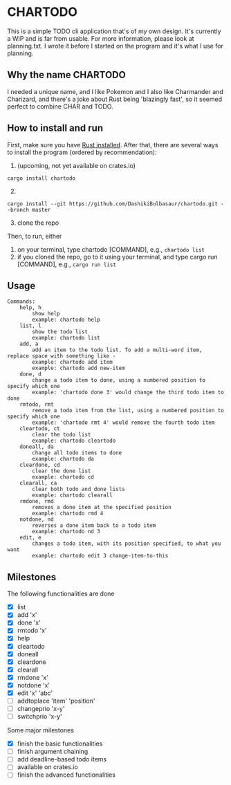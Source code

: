 # CHARTODO

This is a simple TODO cli application that's of my own design. It's currently a WIP and is far from usable. For more information, please look at planning.txt. I wrote it before I started on the program and it's what I use for planning.

## Why the name CHARTODO

I needed a unique name, and I like Pokemon and I also like Charmander and Charizard, and there's a joke about Rust being 'blazingly fast', so it seemed perfect to combine CHAR and TODO.

## How to install and run

First, make sure you have [Rust installed](https://doc.rust-lang.org/book/ch01-01-installation.html). After that, there are several ways to install the program (ordered by recommendation):

1. (upcoming, not yet available on crates.io)
```sh-session
cargo install chartodo
```
2. 
```sh-session
cargo install --git https://github.com/DashikiBulbasaur/chartodo.git --branch master
```
3. clone the repo 


Then, to run, either

1. on your terminal, type chartodo [COMMAND], e.g., `chartodo list`
2. if you cloned the repo, go to it using your terminal, and type cargo run [COMMAND], e.g., `cargo run list`

## Usage
```sh-session
Commands:
    help, h         
        show help
        example: chartodo help
    list, l         
        show the todo list
        example: chartodo list
    add, a          
        add an item to the todo list. To add a multi-word item, replace space with something like -
        example: chartodo add item
        example: chartodo add new-item
    done, d         
        change a todo item to done, using a numbered position to specify which one
        example: 'chartodo done 3' would change the third todo item to done
    rmtodo, rmt     
        remove a todo item from the list, using a numbered position to specify which one
        example: 'chartodo rmt 4' would remove the fourth todo item
    cleartodo, ct
        clear the todo list 
        example: chartodo cleartodo
    doneall, da
        change all todo items to done
        example: chartodo da
    cleardone, cd
        clear the done list
        example: chartodo cd
    clearall, ca
        clear both todo and done lists
        example: chartodo clearall
    rmdone, rmd
        removes a done item at the specified position
        example: chartodo rmd 4
    notdone, nd
        reverses a done item back to a todo item
        example: chartodo nd 3
    edit, e
        changes a todo item, with its position specified, to what you want
        example: chartodo edit 3 change-item-to-this
```

## Milestones

The following functionalities are done
- [x] list 
- [x] add 'x'
- [x] done 'x'
- [x] rmtodo 'x'
- [x] help
- [x] cleartodo
- [x] doneall
- [x] cleardone
- [x] clearall
- [x] rmdone 'x'
- [x] notdone 'x'
- [x] edit 'x' 'abc'
- [ ] addtoplace 'item' 'position'
- [ ] changeprio 'x-y'
- [ ] switchprio 'x-y'

Some major milestones
- [x] finish the basic functionalities
- [ ] finish argument chaining
- [ ] add deadline-based todo items
- [ ] available on crates.io
- [ ] finish the advanced functionalities
